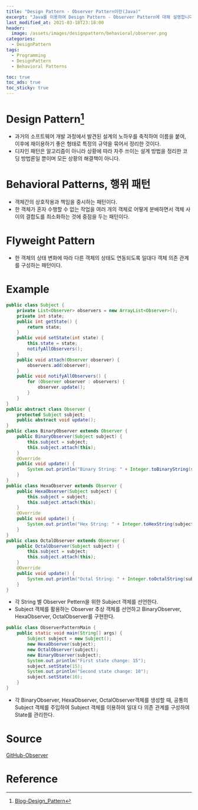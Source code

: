```yaml
---
title: "Design Pattern - Observer Pattern이란(Java)"
excerpt: "Java를 이용하여 Design Pattern - Observer Pattern에 대해 설명합니다."
last_modified_at: 2021-03-18T23:18:00
header:
  image: /assets/images/designpattern/behavioral/observer.png
categories:
  - DesignPattern
tags:
  - Programming
  - DesignPattern
  - Behavioral Patterns

toc: true
toc_ads: true
toc_sticky: true
---
```

# Design Pattern[^DesignPattern]
- 과거의 소프트웨어 개발 과정에서 발견된 설계의 노하우를 축적하여 이름을 붙여, 이후에 재이용하기 좋은 형태로 특정의 규약을 묶어서 정리한 것이다.
- 디자인 패턴은 알고리즘이 아니라 상황에 따라 자주 쓰이는 설계 방법을 정리한 코딩 방법론일 뿐이며 모든 상황의 해결책이 아니다.

# Behavioral Patterns, 행위 패턴
- 객체간의 상호작용과 책임을 중시하는 패턴이다.
- 한 객체가 혼자 수행할 수 없는 작업을 여러 개의 객체로 어떻게 분배하면서 객체 사이의 결합도를 최소화하는 것에 중점을 두는 패턴이다.

# Flyweight Pattern
- 한 객체의 상태 변화에 따라 다른 객체의 상태도 연동되도록 일대다 객체 의존 관계를 구성하는 패턴이다.

# Example
```java
public class Subject {
	private List<Observer> observers = new ArrayList<Observer>();
	private int state;
	public int getState() {
		return state;
	}
	public void setState(int state) {
		this.state = state;
		notifyAllObservers();
	}
	public void attach(Observer observer) {
		observers.add(observer);
	}
	public void notifyAllObservers() {
		for (Observer observer : observers) {
			observer.update();
		}
	}
}
public abstract class Observer {
	protected Subject subject;
	public abstract void update();
}
public class BinaryObserver extends Observer {
	public BinaryObserver(Subject subject) {
		this.subject = subject;
		this.subject.attach(this);
	}
	@Override
	public void update() {
		System.out.println("Binary String: " + Integer.toBinaryString(subject.getState()));
	}
}
public class HexaObserver extends Observer {
	public HexaObserver(Subject subject) {
		this.subject = subject;
		this.subject.attach(this);
	}
	@Override
	public void update() {
		System.out.println("Hex String: " + Integer.toHexString(subject.getState()).toUpperCase());
	}
}
public class OctalObserver extends Observer {
	public OctalObserver(Subject subject) {
		this.subject = subject;
		this.subject.attach(this);
	}
	@Override
	public void update() {
		System.out.println("Octal String: " + Integer.toOctalString(subject.getState()));
	}
}
```

- 각 String 별 Observer Pettern을 위한 Subject 객체를 선언한다.
- Subject 객체를 활용하는 Observer 추상 객체를 선언하고 BinaryObserver, HexaObserver, OctalObserver를 구현한다.

```java
public class ObserverPatternMain {
	public static void main(String[] args) {
		Subject subject = new Subject();
		new HexaObserver(subject);
		new OctalObserver(subject);
		new BinaryObserver(subject);
		System.out.println("First state change: 15");
		subject.setState(15);
		System.out.println("Second state change: 10");
		subject.setState(10);
	}
}
```

- 각 BinaryObserver, HexaObserver, OctalObserver객체를 생성할 때, 공통의 Subject 객체를 주입하여 Subject 객체를 이용하여 일대 다 의존 관계를 구성하여 State를 관리한다.

# Source
[GitHub-Observer](https://github.com/GracefulSoul/Sample/tree/master/src/main/java/gracefulsoul/designpattern/behavioral/observer)

# Reference
[^DesignPattern]: [Blog-Design_Pattern](../designpattern)
